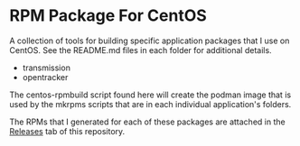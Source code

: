 #  RPM Package For CentOS

A collection of tools for building specific application packages that I use on
CentOS.  See the README.md files in each folder for additional details.

* transmission
* opentracker

The centos-rpmbuild script found here will create the podman image that is used
by the mkrpms scripts that are in each individual application's folders.

The RPMs that I generated for each of these packages are attached in the 
[Releases](https://github.com/dlk3/centos-rpms/releases) tab of this repository.
